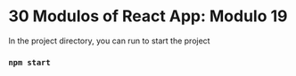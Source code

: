 # 30 Modulos of React App: Modulo 19

In the project directory, you can run to start the project

### `npm start`
